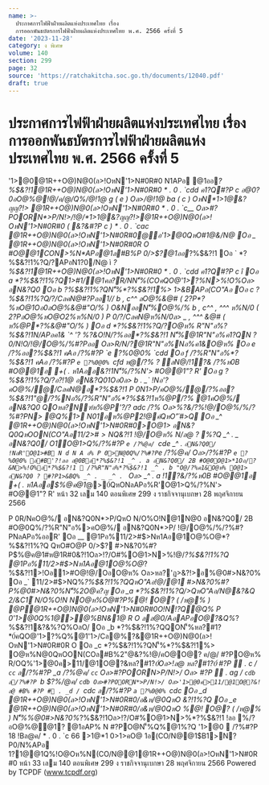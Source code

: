 ```yaml
---
name: >-
  ประกาศการไฟฟ้าฝ่ายผลิตแห่งประเทศไทย เรื่อง
  การออกพันธบัตรการไฟฟ้าฝ่ายผลิตแห่งประเทศไทย พ.ศ. 2566 ครั้งที่ 5
date: '2023-11-28'
category: ง พิเศษ
volume: 140
section: 299
page: 32
source: 'https://ratchakitcha.soc.go.th/documents/12040.pdf'
draft: true
---
```


# ประกาศการไฟฟ้าฝ่ายผลิตแห่งประเทศไทย เรื่อง การออกพันธบัตรการไฟฟ้าฝ่ายผลิตแห่งประเทศไทย พ.ศ. 2566 ครั้งที่ 5

'1>@0@1R++O@)N@0(ล>!OหN'1>N#0R#0 N1APอ @1ออ*?%$&?!1@1R++O@)N@0(ล>!OหN'1>N#0R#0 * . 0 . `cdd ค1?Q#?P c อ@0?0อO@%@!@/ค/@/Q%/@!1@ g ( e ) Oล>/@!1@ ba ( c ) OหN*1>1@&?ญญ?!> @1R++O@)N@0(ล>!OหN'1>N#0R#0 * . 0 . `c__ Oล>#?POORN*>P/N!>/!@/*1>1@&?ญญ?!>@1R++O@)N@0(ล>! OหN'1>N#0R#0 ( &?&#?P c ) * . 0 . `cac @1R++O@)N@0(ล>!OหN'1>N#0R#0@อ'1>@0QหO#1@&/N@ Oอ _ @1R++O@)N@0(ล>!OหN'1>N#0R#0R O #O@@1CON>%N*APอ@1ล#B%P 0/>$?@1ออ*?%$&?!1 Oอ ` *?%$&?!1%?Q/?APอN1?0/N@ ì *?%$&?!1@1R++O@)N@0(ล>!OหN'1>N#0R#0 * . 0 . `cdd ค1?Q#?P c î Oอ a *?%$&?!1%?Q1>#1/@1คล?R/NN'็%(COคQO@'1>?%N>%!O%Oล> อN&?Q0 Oอ b *?%$&?!1%?QN'็%*?%$&?!1%> 1>&BAPอ(CO"Aอ Oอ c *?%$&?!1%?Q/?/CลคN@#?Pออ1// b , c^^ ลO@%&@# ( 2?P*?%หO@1Oอ0ลO@%&@#"O/% ) O&NออN'็%O@%/% b , c^^ , ^^^ ห%N/0 ( 2?PลO@%หO@O2%ห%N/0 ) P 0/?/CลคN@ห%N/0ล> _ , ^^^ &@# ( ห%@P*?%&@#"O/% ) Oอ d *?%$&?!1%?Q/?O@ห% R"N"อ%*?%$&?!1N/APอค1& `^ '? %?&O!N/?%ออ*?%$&?!1 N'็%@1R"N"อ%ค1?QN ? 0/N!O/!@/O@%/%#?Pออ Oล>R/N/?@1R"N"อ%Nอ%ค1&O@ห% Oอ e /?%ออ*?%$&?!1 คAอ /?%#?P `e ?%0@0% `cdd Oอ f /?%R"N"อ%*?%$&?!1 คAอ /?%#?P `e ?%0@0% `cfd ห@/?% ? ลN@/!1?& /?%ห0B #O@@1อ +( . ห1Aออ$%@ค@1*@>0์ OQหONลAPอ%/?%R"N"อ%*?%$&?!1N'็%/?%N'> #O@@1"? R' Oอ g *?%$&?!1%?Q/?อ?!1@ อN&?Q01Oอ0ล> b . _` !Nอ'? คO@%/@/CลคN@อ*?%$&?!1 P 0N1>P/คO@%/@/?%ออ*?%$&?!1"@/?%Nอ%/?%R"N"อ%*?%$&?!1ห%@P/?% @1คO@%/ อN&?Q0 QOหล?Nฑ์ห%@P'?/? adc /?% Oล>%?&/?%!@/O@%/%/?%#?PN> @Q%1> N01อห%@P2!@ค์QหO'ั #>Q Oอ _^ @1R++O@)N@0(ล>!OหN'1>N#0R#0>O@1> อN&?Q0QหOON(CO"Aอ11/2>#$>NQ%*?%$&?!1 !@/O@ห% N/ล@ ? %?Q _^ . _ อN&?Q0/ O1O@1>Q%/?%#?P `e /?%@ค/ `cde _^ . ` อN&?Q0/ !NอR'O@1>#B N d N A อ% P 0>N@0Q%/?%#?P `e /?%@ค/ Oล>/?%#?P `e ?%0@0% อ#B'?!ลอ อ@0Bอ*?%$&?!1 _^ . a อN&?Q0/ 2B #O@0O@1>*1Oอ/?&N>%!O%อ*?%$&?!1  /?%R"N"อ%*?%$&?!1 _^ . b "O@/?%ค1&O@ห% O@1> อN&?Q0 ? #?P1>&BQ% _^ . _ _^ . ` Oล> _^ . a !1?&/?%ห0B #O@@1อ +( . ห1Aออ$%@ค@1*@>0์QหONลAPอ%R'O@1>Q%/?%N'> #O@@1"? R' หน้า 32 เลม 140 ตอนพิเศษ 299 ง ราชกิจจานุเบกษา 28 พฤศจิกายน 2566

P 0R/NคO@%/ อN&?Q0N*>P/QหO N/O%O!N@1N@0 อN&?Q0/ 2B #O@0Q%/?%R"N"อ%>คO@%/ อN&?Q0N*>P/ !@/O@%/%/?%#?PNลAPอ%ออR' Oอ __ @1Pอ%11/2>#$>Nห1Aอ@1O@%O@*?%$&?!1%?Q QหO#O@P 0/>$? #>N&?0%#?P$%@ค@1#ห@1R#0$%@! O@? ( /ห@% ) @PR O 1?&O!N!?QN'็%%@0#>N&?0%*?%$&?!1Oล>!?/O#%O@1>N>%!@/*?%$&?!1%?Q @1Pอ%11/2>#$>Nห1Aอ@1O@%O@*?%$&?!1>!Oอ1>#O@!@/OอO@ห% Oล>หล?'ฏ>&?!>อ%@0#>N&?0% Oอ _` 11/2>#$>NQ%*?%$&?!1%?QQหO"Aอ!@/@1 #>N&?0%#?P%@0#>N&?0%N'็%2O@ค?ญ Oอ _a *?%$&?!1%?Q/>QหO"Aอ/N@&?&Q 2/&C1์ N/O%O!N NO@ห%O@#?P$%@ค@1#ห@1R#0$%@! O@? ( /ห@% ) @P@1R++O@)N@0(ล>!OหN'1>N#0R#0O!N!?Q@Q% P 0'1>@0Q%1@>@%BN&1@ R O ลล@0/AอAPอO@?&Q%*?%$&?!1&?&%?Q%OลO/ Oอ _b *?%$&?!1%?QQON'็%หล?#1?*0์คQO@'1>?%Q%@1'1>/Cล@%?&@1R++O@)N@0(ล>! OหN'1>N#0R#0R O Oอ _c *?%$&?!1%?QN'็%*?%$&?!1%> O@ห%N@0QหOON(COล#B%2"@&?%!@/คO@O@? ค/@/ #?PO@ห% R/OQ%'1>@0ค>11/@1O@?&หล?#1?*0์Oล>!ล@ หล?#1?*0์ #?P  . c / `cc` ล/?%#?P _a /?%@ค/ `cc` Oล>#?POORN*>P/N!>/ Oล> #?P  . ag / `cdb ล/?%#?P `b $?%/@ค/ `cdb Oล>#?POORN*>P/N!>/ Oล>'1>@0ค>11/@1O@?&!ล@ #B% #?P # . _d / `cdc ล/?%#?P `a ?%0@0% `cdc Oอ _d @1R++O@)N@0(ล>!OหN'1>N#0R#0/อ&ห/@0QหO $%@ค@1?RอNอO/&? R#0 O@? ( /ห@% ) N'็%(CO? @1? O@ห%N@0*?%$&?!1%?Q Oอ _e @1R++O@)N@0(ล>!OหN'1>N#0R#0/อ&ห/@0QหO $%@ค@1#ห@1R#0$%@! O@? ( /ห@% ) N'็%%@0#>N&?0%*?%$&?!1Oล>!?/O#%O@1>N>%*?%$&?!1 !ลอ %/?อO@%@@1? @1อAP% N #?PO@N'็%Q%@1%?Q '1>@0  /?%#?P 18 !Bล@ค/ * . 0 . `c 66 >1@*1 0>1>คO@ 1อ(CO/N@@1$B1>N?P0/N%APอ 1?1@@1Q%!O@Oห%N(CO/N@@1@1R++O@)N@0(ล>!OหN'1>N#0R#0 หน้า 33 เลม 140 ตอนพิเศษ 299 ง ราชกิจจานุเบกษา 28 พฤศจิกายน 2566 Powered by TCPDF (www.tcpdf.org)
